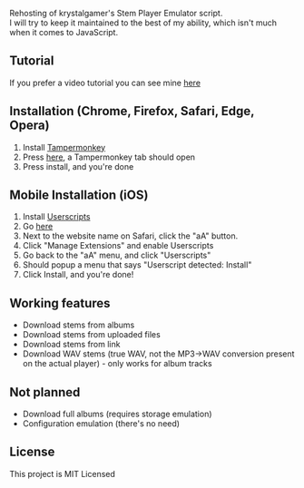 Rehosting of krystalgamer's Stem Player Emulator script.\
I will try to keep it maintained to the best of my ability, which isn't much when it comes to JavaScript.

## Tutorial

If you prefer a video tutorial you can see mine [here](https://www.youtube.com/watch?v=QqBiKZmr5rw)

## Installation (Chrome, Firefox, Safari, Edge, Opera)

1. Install [Tampermonkey](https://www.tampermonkey.net/)
2. Press [here](https://github.com/hroderik/stem-player-emulator/blob/main/stem_emulator.user.js), a Tampermonkey tab should open
3. Press install, and you're done

## Mobile Installation (iOS)
1. Install [Userscripts](https://apps.apple.com/us/app/userscripts/id1463298887)
2. Go [here](https://github.com/hroderik/stem-player-emulator/blob/main/stem_emulator.user.js)
3. Next to the website name on Safari, click the "aA" button.
4. Click "Manage Extensions" and enable Userscripts
5. Go back to the "aA" menu, and click "Userscripts"
6. Should popup a menu that says "Userscript detected: Install"
7. Click Install, and you're done!


## Working features

- Download stems from albums
- Download stems from uploaded files
- Download stems from link
- Download WAV stems (true WAV, not the MP3->WAV conversion present on the actual player) - only works for album tracks

## Not planned

- Download full albums (requires storage emulation)
- Configuration emulation (there's no need)

## License

This project is MIT Licensed
